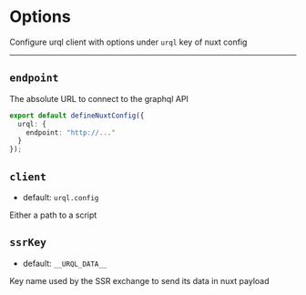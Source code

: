 # Options

Configure urql client with options under `urql` key of nuxt config 

---

## `endpoint`

The absolute URL to connect to the graphql API 

```typescript [nuxt.config]
export default defineNuxtConfig({
  urql: {
    endpoint: "http://..."
  }
});
```

## `client`

- default: `urql.config`

Either a path to a script 

## `ssrKey`

- default: `__URQL_DATA__`

Key name used by the SSR exchange to send its data in nuxt payload
